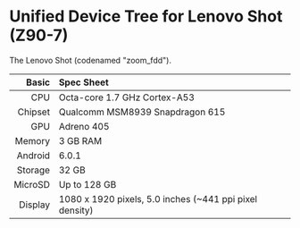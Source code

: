 Unified Device Tree for Lenovo Shot (Z90-7)
===========================================

The Lenovo Shot (codenamed "zoom_fdd").

Basic   | Spec Sheet
-------:|:-------------------------
CPU     | Octa-core 1.7 GHz Cortex-A53
Chipset | Qualcomm MSM8939 Snapdragon 615
GPU     | Adreno 405
Memory  | 3 GB RAM
Android | 6.0.1
Storage | 32 GB
MicroSD | Up to 128 GB
Display | 1080 x 1920 pixels, 5.0 inches (~441 ppi pixel density)

